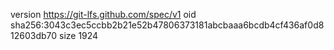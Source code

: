 version https://git-lfs.github.com/spec/v1
oid sha256:3043c3ec5ccbb2b21e52b47806373181abcbaaa6bcdb4cf436af0d812603db70
size 1924
